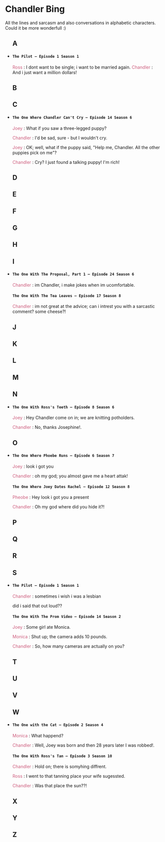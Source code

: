 # Chandler Bing

All the lines and sarcasm and also conversations in alphabetic characters. Could it be more wonderfull :)
<uL>

## A
<li>
<h4><code>The Pilot — Episode 1 Season 1</code></h4>
<p>
<span style="color: #cd5d7d;">Ross</span> : I dont want to be single; i want to be married again.
<span style="color: #cd5d7d;">Chandler</span> : And i just want a million dollars!
</p>
</li>

## B


## C

<li>
<h4><code>The One Where Chandler Can't Cry — Episode 14 Season 6</code></h4>
<p>
<span style="color: #cd5d7d;">Joey</span> : What if you saw a three-legged puppy?

<span style="color: #cd5d7d;">Chandler</span> : I'd be sad, sure - but I wouldn't cry.

<span style="color: #cd5d7d;">Joey</span> : OK; well, what if the puppy said, "Help me, Chandler. All the other puppies pick on me"?

<span style="color: #cd5d7d;">Chandler</span> : Cry? I just found a talking puppy! I'm rich!
</p>
</li>

## D

## E

## F

## G

## H

## I

<li>
<h4><code>The One With The Proposal, Part 1 — Episode 24 Season 6</code></h4>
<p>
<span style="color: #cd5d7d;">Chandler</span> : im Chandler, i make jokes when im ucomfortable.
</p>

<h4><code>The One With The Tea Leaves — Episode 17 Season 8</code></h4>
<p>
<span style="color: #cd5d7d;">Chandler</span> : im not great at the advice; can i intrest you with a sarcastic comment?
some cheese?!
</p>

</li>


## J

## K

## L

## M

## N
<li>
<h4><code>The One With Ross's Teeth — Episode 8 Season 6</code></h4>
<p>
<span style="color: #cd5d7d;">Joey</span> : Hey Chandler come on in; we are knitting potholders.

<span style="color: #cd5d7d;">Chandler</span> : No, thanks Josephine!.
</p>
</li>

## O
<li>
<h4><code>The One Where Phoebe Runs — Episode 6 Season 7</code></h4>
<p>
<span style="color: #cd5d7d;">Joey</span> : look i got you

<span style="color: #cd5d7d;">Chandler</span> : oh my god; you almost gave me a heart attak!
</p>
<h4><code>The One Where Joey Dates Rachel — Episode 12 Season 8</code></h4>
<p>
<span style="color: #cd5d7d;">Pheobe</span> : Hey look i got you a present

<span style="color: #cd5d7d;">Chandler</span> : Oh my god where did you hide it?!
</p>
</li>

## P

## Q

## R

## S
<li>
<h4><code>The Pilot — Episode 1 Season 1</code></h4>
<p>
<span style="color: #cd5d7d;">Chandler</span> : sometimes i wish i was a lesbian

<span style="color: #cd5d7d;"></span> did i said that out loud??
</p>
<h4><code>The One With The Prom Video — Episode 14 Season 2</code></h4>
<p>
<span style="color: #cd5d7d;">Joey</span> : Some girl ate Monica.
</p>
<p>
<span style="color: #cd5d7d;">Monica</span> : Shut up; the camera adds 10 pounds.
</p>
<p>
<span style="color: #cd5d7d;">Chandler</span> : So, how many cameras are actually on you?
</p>
</li>

## T

## U

## V

## W

<li>
<h4><code>The One with the Cat — Episode 2 Season 4</code></h4>
<p>
<span style="color: #cd5d7d;">Monica</span> : What happend?

<span style="color: #cd5d7d;">Chandler</span> : Well, Joey was born and then 28 years later I was robbed!.
</p>

<h4><code>The One With Ross's Tan — Episode 3 Season 10</code></h4>
<p>
<span style="color: #cd5d7d;">Chandler</span> : Hold on; there is somyhing diffrent.

<span style="color: #cd5d7d;">Ross</span> : I went to that tanning place your wife sugessted.

<span style="color: #cd5d7d;">Chandler</span> : Was that place the sun??!
</p>
</li>


## X

## Y

## Z
</ul>